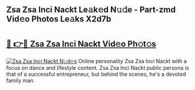 ## Zsa Zsa Inci Nackt Le𝚊k𝚎d N𝚞𝚍e - Part-zmd Vid𝚎o Photos Le𝚊ks X2d7b

# <h2><a href="http://fb41n0w.evod.top/?m=Zsa+Zsa+Inci+Nackt">🔗 👉🔴 Zsa Zsa Inci Nackt Vid𝚎o Ph𝚘t𝚘s</a></h2>

[![Zsa Zsa Inci Nackt N𝚞d𝚎s](https://i.imgur.com/8V9OHl7.gif)](http://fb41n0w.evod.top/?m=Zsa+Zsa+Inci+Nackt)
Online personality Zsa Zsa Inci Nackt with a focus on dance and lifestyle content. Zsa Zsa Inci Nackt public persona is that of a successful entrepreneur, but behind the scenes, he's a devoted family man. 
